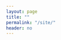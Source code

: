 ```yaml
---
layout: page
title: ""
permalink: "/site/"
header: no
---
```

<script src="../assets/js/jquery.js"></script>
<script src="https://npmcdn.com/csv2geojson@latest/csv2geojson.js"></script>
<script src="../assets/js/papaparse.min.js"></script>


<div class="image"></div>

<div class="title"></div>
<div class="metadata"></div>


<script type="text/javascript">

// jsonify the data in _data and provided
// by ruby (doesn't require reading in any
// new csv data
var sites = {{ site.data.sites | jsonify }};

// parsing function
function getUrlVars() {
  var vars = {};
  var parts = window.location.href.replace(/[?&]+([^=&]+)=([^&]*)/gi, function(m,key,value) {
    vars[key] = value;
  });
  return vars;
}

// Using the jQuery library
// grab the sitename from the url argument
var site = getUrlVars()["site"];

var imagestring = "<img src='../images/overviews/" + site + "_overview.png' width='250' height='250'/>"

$('.image').html(imagestring);

// find the index of the the site in the
// jsonified array
index = sites.findIndex(x => x.shortname == site);

// use the index to subset the array
// and generate dynamic content from
// the metadata

var title = "<h1>" + sites[index].sitename + " (" + sites[index].shortname + ")" + "<\h1>";

function makeUL(array) {
    // Create the list element:
    var list = document.createElement('ul');

    for(var i = 0; i < array.length; i++) {
        // Create the list item:
        var item = document.createElement('li');

        // Set its contents:
        item.appendChild(document.createTextNode(array[i]));

        // Add it to the list:
        list.appendChild(item);
    }

    // Finally, return the constructed list:
    return list;
}

console.log(sites[index]);

// Add the contents of options[0] to #foo:
$('.metadata').html(makeUL(sites[index]));

$('.title').html(title);



</script>
	
	